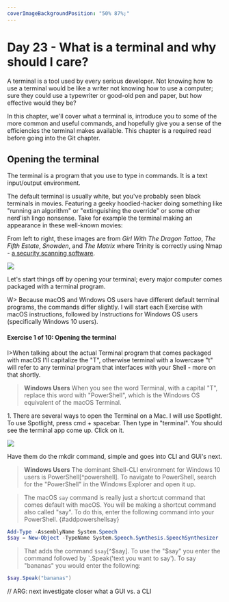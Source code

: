```yaml
---
coverImageBackgroundPosition: "50% 87%;"
---
```


# Day 23 - What is a terminal and why should I care?

A terminal is a tool used by every serious developer. Not knowing how to use a terminal would be like a writer not knowing how to use a computer; sure they could use a typewriter or good-old pen and paper, but how effective would they be?

In this chapter, we'll cover what a terminal is, introduce you to some of the more common and useful commands, and hopefully give you a sense of the efficiencies the terminal makes available. This chapter is a required read before going into the Git chapter.

## Opening the terminal

The terminal is a program that you use to type in commands. It is a text input/output environment.

The default terminal is usually white, but you've probably seen black terminals in movies. Featuring a geeky hoodied-hacker doing something like "running an algorithm" or "extinguishing the override" or some other nerd'ish lingo nonsense. Take for example the terminal making an appearance in these well-known movies:

From left to right, these images are from _Girl With The Dragon Tattoo_, _The Fifth Estate_, _Snowden_, and _The Matrix_ where Trinity is correctly using Nmap - [a security scanning software](https://www.youtube.com/watch?v=0PxTAn4g20U).

![](images/6-Terminal/terminals-hollywood.png)

Let's start things off by opening your terminal; every major computer comes packaged with a terminal program.

W> Because macOS and Windows OS users have different default terminal programs, the commands differ slightly. I will start each Exercise with macOS instructions, followed by Instructions for Windows OS users (specifically Windows 10 users).

#### Exercise 1 of 10: Opening the terminal

I>When talking about the actual Terminal program that comes packaged with macOS I'll capitalize the "T", otherwise terminal with a lowercase "t" will refer to any terminal program that interfaces with your Shell - more on that shortly.

> **Windows Users**
> When you see the word Terminal, with a capital "T", replace this word with "PowerShell", which is the Windows OS equivalent of the macOS Terminal.

1\. There are several ways to open the Terminal on a Mac. I will use Spotlight. To use Spotlight, press cmd + spacebar. Then type in "terminal". You should see the terminal app come up. Click on it.

![](images/6-terminal/terminal-spotlight.png)


Have them do the mkdir command, simple and goes into CLI and GUi's next.

> **Windows Users**
> The dominant Shell-CLI environment for Windows 10 users is PowerShell[^powershell]. To navigate to PowerShell, search for the "PowerShell" in the Windows Explorer and open it up.

> The macOS `say` command is really just a shortcut command that comes default with macOS. You will be making a shortcut command also called "say". To do this, enter the following command into your PowerShell.
> {#addpowershellsay}

```powerShell
Add-Type -AssemblyName System.Speech
$say = New-Object -TypeName System.Speech.Synthesis.SpeechSynthesizer
```

> That adds the command `$say`[^$say]. To use the "\$say" you enter the command followed by `.Speak('text you want to say'). To say "bananas" you would enter the following:

```powerShell
$say.Speak("bananas")
```
//  ARG: next investigate closer what a GUI vs. a CLI